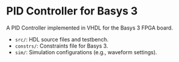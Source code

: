 # PID Controller for Basys 3
A PID Controller implemented in VHDL for the Basys 3 FPGA board.
- `src/`: HDL source files and testbench.
- `constrs/`: Constraints file for Basys 3.
- `sim/`: Simulation configurations (e.g., waveform settings).
